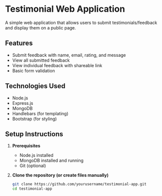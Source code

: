 # Testimonial Web Application

A simple web application that allows users to submit testimonials/feedback and display them on a public page.

## Features

- Submit feedback with name, email, rating, and message
- View all submitted feedback
- View individual feedback with shareable link
- Basic form validation

## Technologies Used

- Node.js
- Express.js
- MongoDB
- Handlebars (for templating)
- Bootstrap (for styling)

## Setup Instructions

1. **Prerequisites**
   - Node.js installed
   - MongoDB installed and running
   - Git (optional)

2. **Clone the repository (or create files manually)**
   ```bash
   git clone https://github.com/yourusername/testimonial-app.git
   cd testimonial-app